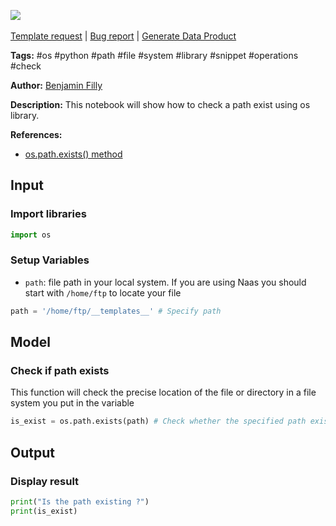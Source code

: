 <a href="https://app.naas.ai/user-redirect/naas/downloader?url=https://raw.githubusercontent.com/jupyter-naas/awesome-notebooks/master/OS/OS_Check_path_exist.ipynb" target="_parent"><img src="https://naasai-public.s3.eu-west-3.amazonaws.com/open_in_naas.svg"/></a><br><br><a href="https://github.com/jupyter-naas/awesome-notebooks/issues/new?assignees=&labels=&template=template-request.md&title=Tool+-+Action+of+the+notebook+">Template request</a> | <a href="https://github.com/jupyter-naas/awesome-notebooks/issues/new?assignees=&labels=bug&template=bug_report.md&title=OS+-+Check+path+exist:+Error+short+description">Bug report</a> | <a href="https://app.naas.ai/user-redirect/naas/downloader?url=https://raw.githubusercontent.com/jupyter-naas/awesome-notebooks/master/Naas/Naas_Start_data_product.ipynb" target="_parent">Generate Data Product</a>

**Tags:** #os #python #path #file #system #library #snippet #operations #check

**Author:** [Benjamin Filly](https://www.linkedin.com/in/benjamin-filly-05427727a/)

**Description:** This notebook will show how to check a path exist using os library.

**References:**
- [os.path.exists() method](https://www.geeksforgeeks.org/python-os-path-exists-method/)

## Input

### Import libraries


```python
import os
```

### Setup Variables
- `path`:  file path in your local system. If you are using Naas you should start with `/home/ftp` to locate your file


```python
path = '/home/ftp/__templates__' # Specify path
```

## Model

### Check if path exists
This function will check the precise location of the file or directory in a file system you put in the variable


```python
is_exist = os.path.exists(path) # Check whether the specified path exists or not
```

## Output

### Display result


```python
print("Is the path existing ?")
print(is_exist)
```
